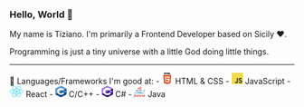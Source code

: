### Hello, World 👋

My name is Tiziano. I'm primarily a Frontend Developer based on Sicily ❤️. 

Programming is just a tiny universe with a little God doing little things.
<hr>

🔭 Languages/Frameworks I'm good at:
    - <img src="./img/html.png" width=20px height=20px>   HTML & CSS
    - <img src="./img/js.png" width=20px height=20px>    JavaScript 
    - <img src="./img/react.png" width=25px height=20px>   React
    - <img src="./img/c.png" width=20px height=20px>   C/C++
    - <img src="./img/csharp.png" width=20px height=20px>   C# 
    - <img src="./img/java.png" width=20px height=20px>   Java

<!--
**Tirzo01/Tirzo01** is a ✨ _special_ ✨ repository because its `README.md` (this file) appears on your GitHub profile.

Here are some ideas to get you started:

- 🔭 I’m currently working on ...
- 🌱 I’m currently learning ...
- 👯 I’m looking to collaborate on ...
- 🤔 I’m looking for help with ...
- 💬 Ask me about ...
- 📫 How to reach me: ...
- 😄 Pronouns: ...
- ⚡ Fun fact: ...
-->
